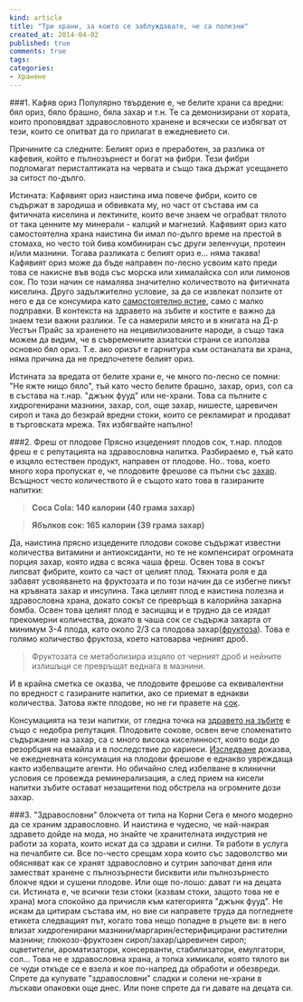 ```yaml
---
kind: article
title: "Три храни, за които се заблуждавате, че са полезни"
created_at: 2014-04-02 
published: true
comments: true
tags:
categories:
- Хранене
--- 
```

###1. Кафяв ориз 
Популярно твърдение е, че белите храни са вредни: бял ориз, бяло брашно, бяла захар и т.н. Те са демонизирани от хората, които проповядват здравословното хранене и всячески се избягват от тези, които се опитват да го прилагат в ежедневието си. 

Причините са следните: Белият ориз е преработен, за разлика от кафевия, който е пълнозърнест и богат на фибри. Тези фибри подпомагат перисталтиката на червата и също така държат усещането за ситост по-дълго.

Истината: Кафявият ориз наистина има повече фибри, които се съдържат в зародиша и обвивката му, но част от състава им са фитичната киселина и лектините, които вече знаем че ограбват тялото от така ценните му минерали - калций и магнезий.
Кафявият ориз като самостоятелна храна наистина би имал по-дълго време на престой в стомаха, но често той бива комбиниран със други зеленчуци, протеин и/или мазнини. Тогава разликата с белият ориз е... няма такава!
Кафявият ориз може да бъде направен по-лесно усвоим като преди това се накисне във вода със морска или хималайска сол или лимонов сок. По този начин се намалява значително количеството на фитичната киселина. Друго задължително условие, за да се извлекат ползите от него е да се консумира като [самостоятелно ястие](http://www.ncbi.nlm.nih.gov/pubmed/19919509), само с малко подправки. В контекста на здравето на зъбите и костите е важно да знаем тези важни разлики. Те са намерили място и в книгата на Д-р Уестън Прайс за храненето на нецивилизованите народи, а също така можем да видим, че в съвременните азиатски страни се използва основно бял ориз. Т.е. ако оризът е гарнитура към останалата ви храна, няма причина да не предпочетете белият ориз.

Истината за вредата от белите храни е, че много по-лесно се помни: "Не яжте нищо бяло", тъй като често белите брашно, захар, ориз, сол са в състава на т.нар. "джънк фууд" или не-храни. Това са пълните с хидрогенирани мазнини, захар, сол, още захар, нишесте, царевичен сироп и така до безкрай вредни стоки, които се рекламират и продават в търговската мрежа. Тях избягвайте напълно!


###2. Фреш от плодове
Прясно изцеденият плодов сок, т.нар. плодов фреш е с репутацията на здравословна напитка. Разбираемо е, тъй като е изцяло естествен продукт, направен от плодове.
Но.. това, което много хора пропускат е, че плодовите фрешове са пълни със [захар](http://www.ncbi.nlm.nih.gov/pubmed/22813423). Всъщност често количеството й е същото като това в газираните напитки:

>**Coca Cola: 140 калории (40 грама захар)**

>**Ябълков сок: 165 калории (39 грама захар)**

Да, наистина прясно изцедените плодови сокове съдържат известни количества витамини и антиоксиданти, но те не компенсират огромната порция захар, която идва с всяка чаша фреш. Освен това в сокът липсват фибрите, които са част от целият плод. Тяхната роля е да забавят усвояването на фруктозата и по този начин да се избегне пикът на кръвната захар и инсулина. Така целият плод е наистина полезна и здравословна храна, докато сокът се превръща в калорийна захарна бомба. Освен това целият плод е засищащ и е трудно да се изядат прекомерни количества, докато в чаша сок се съдържа захарта от минимум 3-4 плода, като около 2/3 са плодова захар([фруктоза](http://ajcn.nutrition.org/content/86/4/895.full)). Това е голямо количество фруктоза, което натоварва черният дроб.
>Фруктозата се метаболизира изцяло от черният дроб и нейните излишъци се превръщат веднага в мазнини.

И в крайна сметка се оказва, че плодовите фрешове са еквивалентни по вредност с газираните напитки, ако се приемат в еднакви количества. 
Затова яжте плодове, но не ги правете на [сок](http://www.ncbi.nlm.nih.gov/pubmed/22813423).

Консумацията на тези напитки, от гледна точка на [здравето на зъбите](http://www.ncbi.nlm.nih.gov/pubmed/22206891) е също с недобра репутация. Плодовите сокове, освен вече споменатито съдържание на захар, са с много висока киселинност, която води до резорбция на емайла и в последствие до кариеси. [Изследване](http://www.ncbi.nlm.nih.gov/pubmed/24298810) доказва, че ежедневната консумация на плодови фрешове е еднакво увреждаща както избелващите агенти. Но обичайно след избелване в клинични условия се провежда реминерализация, а след прием на кисели напитки зъбите остават незащитени под обстрела на огромните дози захар.

###3. "Здравословни" блокчета от типа на Корни
Сега е много модерно да се храним здравословно. И наистина е чудесно, че най-накрая здравето дойде на мода, но знайте че хранителната индустрия не работи за хората, които искат да са здрави и силни. Тя работи в услуга на печалбите си. Все по-често срещам хора които със задоволство ми обясняват как се хранят здравословно и сутрин започват деня или заместват хранене с пълнозърнести бисквити или пълнозърнесто блокче ядки и сушени плодове. Или още по-лошо: дават ги на децата си.
Истината е, че всички тези стоки (казвам стоки, защото това не е храна) мога спокойно да причисля към категорията "джънк фууд". Не искам да цитирам състава им, но вие си направете труда да погледнете етикета следващият път, когато това нещо попадне в ръцете ви: в него влизат хидрогенирани мазнини/маргарин/естерифицирани растителни мазнини; глюкозо-фруктозен сироп/захар/царевичен сироп; оцветители, ароматизатори, консерванти, стабилизатори, емулгатори, сол... Това не е здравословна храна, а топка химикали, която тялото ви се чуди откъде се е взела и кое по-напред да обработи и обезвреди. Спрете да купувате "здравословни" сладки и солени не-храни в лъскави опаковки още днес. Или поне спрете да ги давате на децата си.